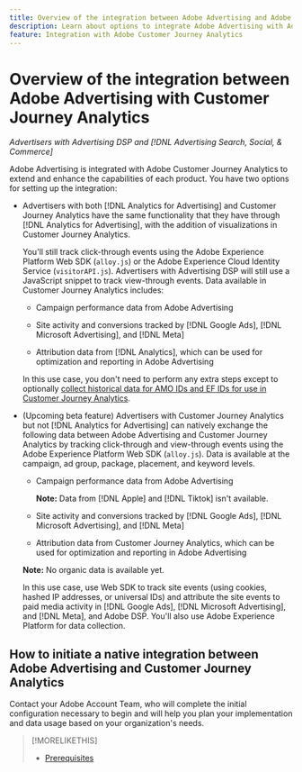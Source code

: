 ```yaml
---
title: Overview of the integration between Adobe Advertising and Adobe Customer Journey Analytics
description: Learn about options to integrate Adobe Advertising with Adobe Customer Journey Analytics.
feature: Integration with Adobe Customer Journey Analytics
---
```

# Overview of the integration between Adobe Advertising with Customer Journey Analytics

<!-- title? If I change, change refs throughout -->

*Advertisers with Advertising DSP and [!DNL Advertising Search, Social, & Commerce]*

Adobe Advertising is integrated with Adobe Customer Journey Analytics to extend and enhance the capabilities of each product. You have two options for setting up the integration:

* Advertisers with both [!DNL Analytics for Advertising] and Customer Journey Analytics have the same functionality that they have through [!DNL Analytics for Advertising], with the addition of visualizations in Customer Journey Analytics.

  You'll still track click-through events using the Adobe Experience Platform Web SDK (`alloy.js`) or the Adobe Experience Cloud Identity Service (`visitorAPI.js`). Advertisers with Advertising DSP will still use a JavaScript snippet to track view-through events. Data available in Customer Journey Analytics includes:

  * Campaign performance data from Adobe Advertising

  * Site activity and conversions tracked by [!DNL Google Ads], [!DNL Microsoft Advertising], and [!DNL Meta]

  * Attribution data from [!DNL Analytics], which can be used for optimization and reporting in Adobe Advertising

  In this use case, you don't need to perform any extra steps except to optionally [collect historical data for AMO IDs and EF IDs for use in Customer Journey Analytics](/help/integrations/analytics/rvars-to-evars.md).

* (Upcoming beta feature) Advertisers with Customer Journey Analytics but not [!DNL Analytics for Advertising] can natively exchange the following data between Adobe Advertising and Customer Journey Analytics by tracking click-through and view-through events using the Adobe Experience Platform Web SDK (`alloy.js`). Data is available at the campaign, ad group, package, placement, and keyword levels.

  * Campaign performance data from Adobe Advertising

    **Note:** Data from [!DNL Apple] and [!DNL Tiktok] isn't available.

  * Site activity and conversions tracked by [!DNL Google Ads], [!DNL Microsoft Advertising], and [!DNL Meta]

  * Attribution data from Customer Journey Analytics, which can be used for optimization and reporting in Adobe Advertising

  **Note:** No organic data is available yet.<!-- Does that belong somewhere up above? -->

  In this use case, use Web SDK to track site events (using cookies, hashed IP addresses, or universal IDs) and attribute the site events to paid media activity in [!DNL Google Ads], [!DNL Microsoft Advertising], and [!DNL Meta], and Adobe DSP. You'll also use Adobe Experience Platform for data collection.

## How to initiate a native integration between Adobe Advertising and Customer Journey Analytics

Contact your Adobe Account Team, who will complete the initial configuration necessary to begin and will help you plan your implementation and data usage based on your organization's needs.

>[!MORELIKETHIS]
>
>* [Prerequisites](prerequisites.md)
